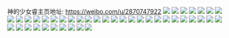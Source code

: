 神的少女睿主页地址: https://weibo.com/u/2870747922 
![](https://wx4.sinaimg.cn/mw2000/ab1c2312ly1h910uu4n3bj20hs0fogoj.jpg) 
![](https://wx4.sinaimg.cn/mw2000/ab1c2312ly1h8xlhulgi8j20u0140tds.jpg) 
![](https://wx4.sinaimg.cn/mw2000/ab1c2312ly1h8xlhtyyj5j21o02yoe81.jpg) 
![](https://wx4.sinaimg.cn/mw2000/ab1c2312ly1h5k8v39807j20u01hcgx5.jpg) 
![](https://wx4.sinaimg.cn/mw2000/ab1c2312ly1h4awq5fki4j20k00zkwih.jpg) 
![](https://wx4.sinaimg.cn/mw2000/ab1c2312ly1gt8ph95urbj21gd0yxnel.jpg) 
![](https://wx4.sinaimg.cn/mw2000/ab1c2312ly1gsoqo4kvoqj20u0140aff.jpg) 
![](https://wx4.sinaimg.cn/mw2000/ab1c2312ly1gsoqo4aq2rj20u0140tf3.jpg) 
![](https://wx4.sinaimg.cn/mw2000/ab1c2312ly1gs3v2binjyj21o02yob29.jpg) 
![](https://wx4.sinaimg.cn/mw2000/ab1c2312ly1gs3v2clo0ej21o02yob29.jpg) 
![](https://wx4.sinaimg.cn/mw2000/ab1c2312ly1grdjfpw8s4j22c0340npe.jpg) 
![](https://wx4.sinaimg.cn/mw2000/ab1c2312ly1grdepgteafj21sc2ds7wm.jpg) 
![](https://wx4.sinaimg.cn/mw2000/ab1c2312ly1grbz0o9iqrj21400u0n34.jpg) 
![](https://wx4.sinaimg.cn/mw2000/ab1c2312gy1gcoinxozxzj20k00zkdln.jpg) 
![](https://wx4.sinaimg.cn/mw2000/ab1c2312gy1ga2i7uxmmmj22c02c0npe.jpg) 
![](https://wx4.sinaimg.cn/mw2000/ab1c2312gy1ga2i7quh6sj22c02c0kjl.jpg) 
![](https://wx4.sinaimg.cn/mw2000/ab1c2312gy1g9pxcag97dj20tc0tcdo1.jpg) 
![](https://wx4.sinaimg.cn/mw2000/ab1c2312gy1g99z2iq7v8j23402c0hdt.jpg) 
![](https://wx4.sinaimg.cn/mw2000/ab1c2312ly1g921ifiatfj21ho1zk4qp.jpg) 
![](https://wx4.sinaimg.cn/mw2000/ab1c2312gy1g8v3ig14loj21zk1hob29.jpg) 
![](https://wx4.sinaimg.cn/mw2000/ab1c2312gy1g8v3ih2pygj21ho1zke81.jpg) 
![](https://wx4.sinaimg.cn/mw2000/ab1c2312gy1g68srevdeuj20u00pkwok.jpg) 
![](https://wx4.sinaimg.cn/mw2000/ab1c2312gy1g62zl0dsauj20u00u0411.jpg) 
![](https://wx4.sinaimg.cn/mw2000/ab1c2312gy1g62zkwk6z9j25mo480npk.jpg) 
![](https://wx4.sinaimg.cn/mw2000/ab1c2312gy1g62zkzlv2sj25mo480he0.jpg) 
![](https://wx4.sinaimg.cn/mw2000/ab1c2312gy1g62zks8uzkj23402c0npd.jpg) 
![](https://wx4.sinaimg.cn/mw2000/ab1c2312gy1g5jg58h7arj22tc240kjl.jpg) 
![](https://wx4.sinaimg.cn/mw2000/ab1c2312gy1g5jg4t96w7j22tc2401kx.jpg) 
![](https://wx4.sinaimg.cn/mw2000/ab1c2312gy1g5jg4skwhzj22tc240kjl.jpg) 
![](https://wx4.sinaimg.cn/mw2000/ab1c2312gy1g5jg4uajgqj22402tcb2a.jpg) 
![](https://wx4.sinaimg.cn/mw2000/ab1c2312gy1g5jg4vq7lpj22402tc4qr.jpg) 
![](https://wx4.sinaimg.cn/mw2000/ab1c2312gy1g5jg4x2rogj22402tchdu.jpg) 
![](https://wx4.sinaimg.cn/mw2000/ab1c2312gy1g5jg4xu163j23402c07wh.jpg) 
![](https://wx4.sinaimg.cn/mw2000/ab1c2312gy1g5jg4yt7lzj23402c0x6p.jpg) 
![](https://wx4.sinaimg.cn/mw2000/ab1c2312gy1g5jg4r074oj23402c04qp.jpg) 
![](https://wx4.sinaimg.cn/mw2000/ab1c2312ly1g44aknqda2j20u00u0wjm.jpg) 
![](https://wx4.sinaimg.cn/mw2000/ab1c2312ly1g3x8ysxz54j20k00zk0z0.jpg) 
![](https://wx4.sinaimg.cn/mw2000/ab1c2312ly1g2rzemuenaj20ku112npd.jpg) 
![](https://wx4.sinaimg.cn/mw2000/ab1c2312gy1fv5aqhnfxhj22c0340x6p.jpg) 
![](https://wx4.sinaimg.cn/mw2000/ab1c2312gy1fv5aqj1auxj22c0340u0x.jpg) 
![](https://wx4.sinaimg.cn/mw2000/ab1c2312gy1fv5aqjux0hj22c0340u0x.jpg) 
![](https://wx4.sinaimg.cn/mw2000/ab1c2312gy1fv5aqkuprnj22c03401ky.jpg) 
